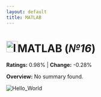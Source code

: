 ```yaml
---
layout: default
title: MATLAB
---
```


# <img src="https://logos-world.net/wp-content/uploads/2020/12/MATLAB-Emblem.png" alt="logo" width="30"/>**MATLAB** (_№16_) 

**Ratings:** 0.98% | **Change:** -0.28% 

**Overview:** No summary found.

![Hello_World](https://c8.alamy.com/comp/2GKAH7J/matlab-10-language-hello-world-program-sample-in-editor-window-illustration-2GKAH7J.jpg)
